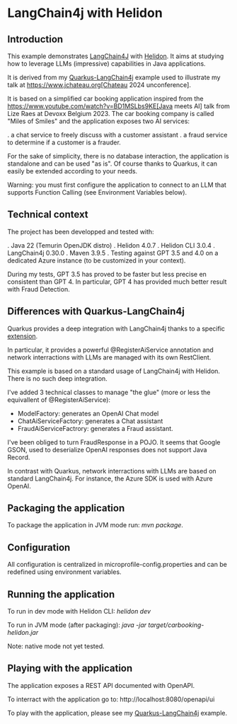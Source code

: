 #  LangChain4j with Helidon

## Introduction

This example demonstrates [LangChain4J](https://docs.langchain4j.dev/) with [Helidon](https://helidon.io/docs/v4/about/doc_overview). It aims at studying how to leverage LLMs (impressive) capabilities in Java applications.

It is derived from my [Quarkus-LangChain4j](https://github.com/jefrajames/car-booking) example used to illustrate my talk at https://www.jchateau.org[Chateau 2024 unconference].

It is based on a simplified car booking application inspired from the https://www.youtube.com/watch?v=BD1MSLbs9KE[Java meets AI] talk from Lize Raes at Devoxx Belgium 2023. The car booking company is called "Miles of Smiles" and the application exposes two AI services:

. a chat service to freely discuss with a customer assistant
. a fraud service to determine if a customer is a frauder.

For the sake of simplicity, there is no database interaction, the application is standalone and can be used "as is". Of course thanks to Quarkus, it can  easily be extended according to your needs.

Warning: you must first configure the application to connect to an LLM that supports Function Calling (see Environment Variables below).

## Technical context

The project has been developped and tested with:

. Java 22 (Temurin OpenJDK distro)
. Helidon 4.0.7
. Helidon CLI 3.0.4
. LangChain4j 0.30.0
. Maven 3.9.5
. Testing against GPT 3.5 and 4.0 on a dedicated Azure instance (to be customized in your context). 

During my tests, GPT 3.5 has proved to be faster but less precise en consistent than GPT 4. In particular, GPT 4 has provided much better result with Fraud Detection.

## Differences with Quarkus-LangChain4j

Quarkus provides a deep integration with LangChain4j thanks to a specific [extension](https://docs.quarkiverse.io/quarkus-langchain4j/dev/index.html).

In particular, it provides a powerful @RegisterAiService annotation and network interractions with LLMs are managed with its own RestClient.

This example is based on a standard usage of LangChain4j with Helidon. There is no such deep integration. 

I've added 3 technical classes to manage "the glue" (more or less the equivallent of @RegisterAiService):

* ModelFactory: generates an OpenAI Chat model
* ChatAiServiceFactory: generates a Chat assistant
* FraudAiServiceFactrory: generates a Fraud assistant.

I've been obliged to turn FraudResponse in a POJO. It seems that Google GSON, used to deserialize OpenAI responses does not support Java Record.

In contrast with Quarkus, network interractions with LLMs are based on standard LangChain4j. For instance, the Azure SDK is used with Azure OpenAI.

## Packaging the application

To package the application in JVM mode run: _mvn package_.

## Configuration

All configuration is centralized in microprofile-config.properties and can be redefined using environment variables.

## Running the application

To run in dev mode with Helidon CLI: _helidon dev_

To run in JVM mode (after packaging): _java -jar target/carbooking-helidon.jar_

Note: native mode not yet tested.

## Playing with the application

The application exposes a REST API documented with OpenAPI. 

To interract with the application go to: http://localhost:8080/openapi/ui

To play with the application, please see my [Quarkus-LangChain4j](https://github.com/jefrajames/car-booking) example.